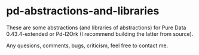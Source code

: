 # pd-abstractions-and-libraries

These are some abstractions (and libraries of abstractions) for Pure Data 0.43.4-extended or Pd-l2Ork (I recommend building the latter from source).

Any quesions, comments, bugs, criticism, feel free to contact me.
